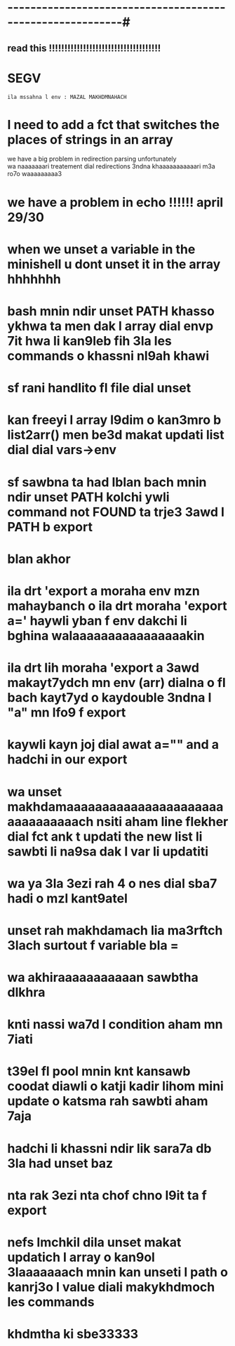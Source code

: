 

# ----------------------------------------------------------#

## read this !!!!!!!!!!!!!!!!!!!!!!!!!!!!!!!!!!!!

# SEGV
    ila mssahna l env : MAZAL MAKHDMNAHACH


# I need to add a fct that switches the places of strings in an array

we have a big problem  in redirection parsing unfortunately <br> 
wa naaaaaaari treatement dial redirections 3ndna khaaaaaaaaaaari m3a ro7o waaaaaaaaa3 <br>


# we have a problem in echo !!!!!! april 29/30 
# when we unset a variable in the minishell u dont unset it in the array hhhhhhh
# bash mnin ndir unset PATH khasso ykhwa ta men dak l array dial envp 7it hwa li kan9leb fih 3la les commands o khassni nl9ah khawi


# sf rani handlito fl file dial unset 
# kan freeyi l array l9dim o kan3mro b list2arr() men be3d makat updati list dial dial vars->env
# sf sawbna ta had lblan bach mnin ndir unset PATH kolchi ywli command not FOUND ta trje3 3awd l PATH b export


# blan akhor
# ila drt 'export a moraha env mzn mahaybanch o ila drt moraha 'export a=' haywli yban f env dakchi li bghina walaaaaaaaaaaaaaaaakin
# ila drt lih moraha 'export a 3awd makayt7ydch mn env (arr) dialna o fl bach kayt7yd o kaydouble 3ndna l "a" mn lfo9 f export 
# kaywli kayn joj dial awat a="" and a hadchi in our export
# wa unset makhdamaaaaaaaaaaaaaaaaaaaaaaaaaaaaaaaach nsiti aham line flekher dial fct ank t updati the new list li sawbti li na9sa dak l var li updatiti
# wa ya 3la 3ezi rah 4 o nes dial sba7 hadi o mzl kant9atel 

# unset rah makhdamach lia ma3rftch 3lach surtout f variable bla =

# wa akhiraaaaaaaaaaan sawbtha dlkhra
# knti nassi wa7d l condition aham mn 7iati
# t39el fl pool mnin knt kansawb coodat diawli o katji kadir lihom mini update o katsma rah sawbti aham 7aja
# hadchi li khassni ndir lik sara7a db 3la had unset baz

# nta rak 3ezi nta chof chno l9it ta f export
# nefs lmchkil dila unset makat updatich l array o kan9ol 3laaaaaaach mnin kan unseti l path o kanrj3o l value diali makykhdmoch les commands
# khdmtha ki sbe33333
